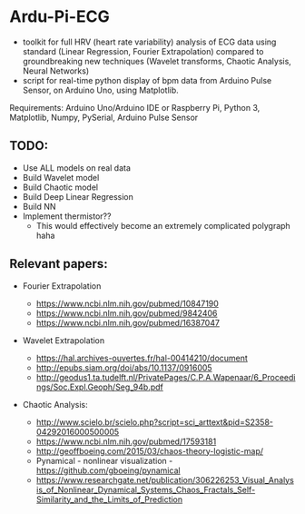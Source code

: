 # Ardu-Pi-ECG
- toolkit for full HRV (heart rate variability) analysis of ECG data using standard (Linear Regression, Fourier Extrapolation) compared to groundbreaking new techniques (Wavelet transforms, Chaotic Analysis, Neural Networks)
- script for real-time python display of bpm data from Arduino Pulse Sensor, on Arduino Uno, using Matplotlib.

Requirements: Arduino Uno/Arduino IDE or Raspberry Pi, Python 3, Matplotlib, Numpy, PySerial, Arduino Pulse Sensor
## TODO:
- Use ALL models on real data
- Build Wavelet model
- Build Chaotic model
- Build Deep Linear Regression
- Build NN
- Implement thermistor??
  - This would effectively become an extremely complicated polygraph haha

## Relevant papers:
- Fourier Extrapolation
  - https://www.ncbi.nlm.nih.gov/pubmed/10847190
  - https://www.ncbi.nlm.nih.gov/pubmed/9842406
  - https://www.ncbi.nlm.nih.gov/pubmed/16387047

- Wavelet Extrapolation
  - https://hal.archives-ouvertes.fr/hal-00414210/document
  - http://epubs.siam.org/doi/abs/10.1137/0916005
  - http://geodus1.ta.tudelft.nl/PrivatePages/C.P.A.Wapenaar/6_Proceedings/Soc.Expl.Geoph/Seg_94b.pdf

- Chaotic Analysis:
  - http://www.scielo.br/scielo.php?script=sci_arttext&pid=S2358-04292016000500005
  - https://www.ncbi.nlm.nih.gov/pubmed/17593181
  - http://geoffboeing.com/2015/03/chaos-theory-logistic-map/
  - Pynamical - nonlinear visualization - https://github.com/gboeing/pynamical
  - https://www.researchgate.net/publication/306226253_Visual_Analysis_of_Nonlinear_Dynamical_Systems_Chaos_Fractals_Self-Similarity_and_the_Limits_of_Prediction
